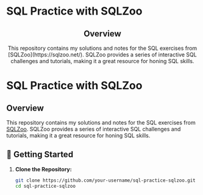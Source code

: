 <h1 align="left"> SQL Practice with SQLZoo </h1>

<h2 align="center"> Overview </h2>

<p align="center">
  This repository contains my solutions and notes for the SQL exercises from [SQLZoo](https://sqlzoo.net/). SQLZoo provides a series of interactive SQL challenges and tutorials, making it a great resource for honing SQL skills.
</p>




# SQL Practice with SQLZoo

## Overview

This repository contains my solutions and notes for the SQL exercises from [SQLZoo](https://sqlzoo.net/). SQLZoo provides a series of interactive SQL challenges and tutorials, making it a great resource for honing SQL skills.

## 🚀 Getting Started

1. **Clone the Repository:**
   ```bash
   git clone https://github.com/your-username/sql-practice-sqlzoo.git
   cd sql-practice-sqlzoo
